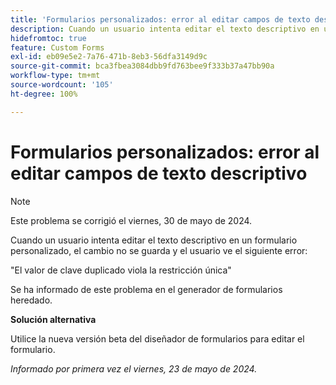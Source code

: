 ```yaml
---
title: 'Formularios personalizados: error al editar campos de texto descriptivo'
description: Cuando un usuario intenta editar el texto descriptivo en un formulario personalizado, el texto no se guarda y el usuario ve un error. Hay una solución disponible.
hidefromtoc: true
feature: Custom Forms
exl-id: eb09e5e2-7a76-471b-8eb3-56dfa3149d9c
source-git-commit: bca3fbea3084dbb9fd763bee9f333b37a47bb90a
workflow-type: tm+mt
source-wordcount: '105'
ht-degree: 100%

---
```


# Formularios personalizados: error al editar campos de texto descriptivo

>[!NOTE]
>
>Este problema se corrigió el viernes, 30 de mayo de 2024.

Cuando un usuario intenta editar el texto descriptivo en un formulario personalizado, el cambio no se guarda y el usuario ve el siguiente error:

&quot;El valor de clave duplicado viola la restricción única&quot;

Se ha informado de este problema en el generador de formularios heredado.

**Solución alternativa**

Utilice la nueva versión beta del diseñador de formularios para editar el formulario.

_Informado por primera vez el viernes, 23 de mayo de 2024._
